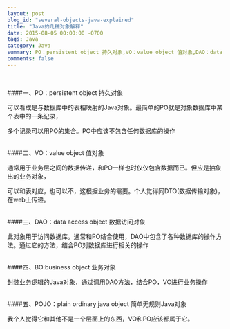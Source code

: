 ```yaml
---
layout: post
blog_id: "several-objects-java-explained"
title: "Java的几种对象解释"
date: 2015-08-05 00:00:00 -0700
tags: Java
category: Java
summary: PO：persistent object 持久对象,VO：value object 值对象,DAO：data access object 数据访问对象
comments: false
---
```

</br>

####一、PO：persistent object 持久对象

可以看成是与数据库中的表相映射的Java对象。最简单的PO就是对象数据库中某个表中的一条记录，

多个记录可以用PO的集合。PO中应该不包含任何数据库的操作

</br>
####二、VO：value object 值对象

通常用于业务层之间的数据传递，和PO一样也时仅仅包含数据而已。但应是抽象出的业务对象，

可以和表对应，也可以不，这根据业务的需要。个人觉得同DTO(数据传输对象)，在web上传递。

</br>
####三、DAO：data access object 数据访问对象

此对象用于访问数据库。通常和PO结合使用，DAO中包含了各种数据库的操作方法。通过它的方法，结合PO对数据库进行相关的操作

</br>
####四、BO:business object 业务对象

封装业务逻辑的Java对象，通过调用DAO方法，结合PO，VO进行业务操作

</br>
####五、POJO：plain ordinary java object 简单无规则Java对象

我个人觉得它和其他不是一个层面上的东西，VO和PO应该都属于它。

</br>